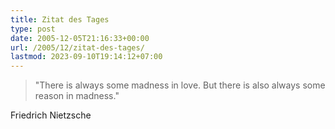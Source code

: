 ```yaml
---
title: Zitat des Tages
type: post
date: 2005-12-05T21:16:33+00:00
url: /2005/12/zitat-des-tages/
lastmod: 2023-09-10T19:14:12+07:00
---
```





> "There is always some madness in love. But there is also always some reason in madness."

Friedrich Nietzsche
